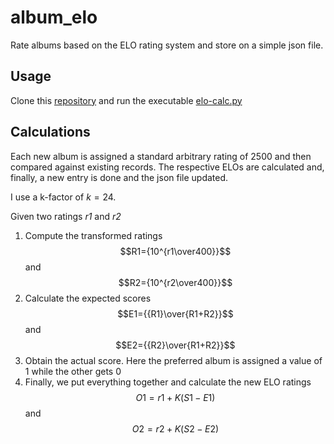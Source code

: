 # album_elo
Rate albums based on the ELO rating system and store on a simple json file.

## Usage
Clone this [repository](https://github.com/MikeOdhiambo/album_elo.git) and run the executable [elo-calc.py](./elo-calc.py) 

## Calculations
Each new album is assigned a standard arbitrary rating of 2500 and then compared against existing records. The respective ELOs are calculated and, finally, a new entry is done and the json file updated.

I use a k-factor of $k=24$.

Given two ratings *r1* and *r2*

1. 	Compute the transformed ratings $$R1={10^{r1\over400}}$$ and $$R2={10^{r2\over400}}$$
2.  Calculate the expected scores $$E1={{R1}\over{R1+R2}}$$ and $$E2={{R2}\over{R1+R2}}$$
3.  Obtain the actual score. Here the preferred album is assigned a value of $1$ while the other gets $0$
4.  Finally, we put everything together and calculate the new ELO ratings $$O1={{r1}+{K(S1-E1)}}$$ and $$O2={{r2}+{K(S2-E2)}}$$